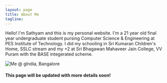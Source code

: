 ```yaml
---
layout: page
title: About Me
tagline: 
---
```


Hello! I'm Sathyam and this is my personal website. I'm a 21 year old final year undergraduate student pursing Computer Science & Engineering at PES Institute of Technology. I did my schooling in Sri Kumaran Children's Home, SSLC stream and my +2 at Sri Bhagawan Mahaveer Jain College, VV Puram with the BASE integerated scheme.  

![Me @ gIndia, Bangalore][1]

#### This page will be updated with more details soon!

[1]: http://dl.dropboxusercontent.com/u/30013949/sathyam-public.jpg